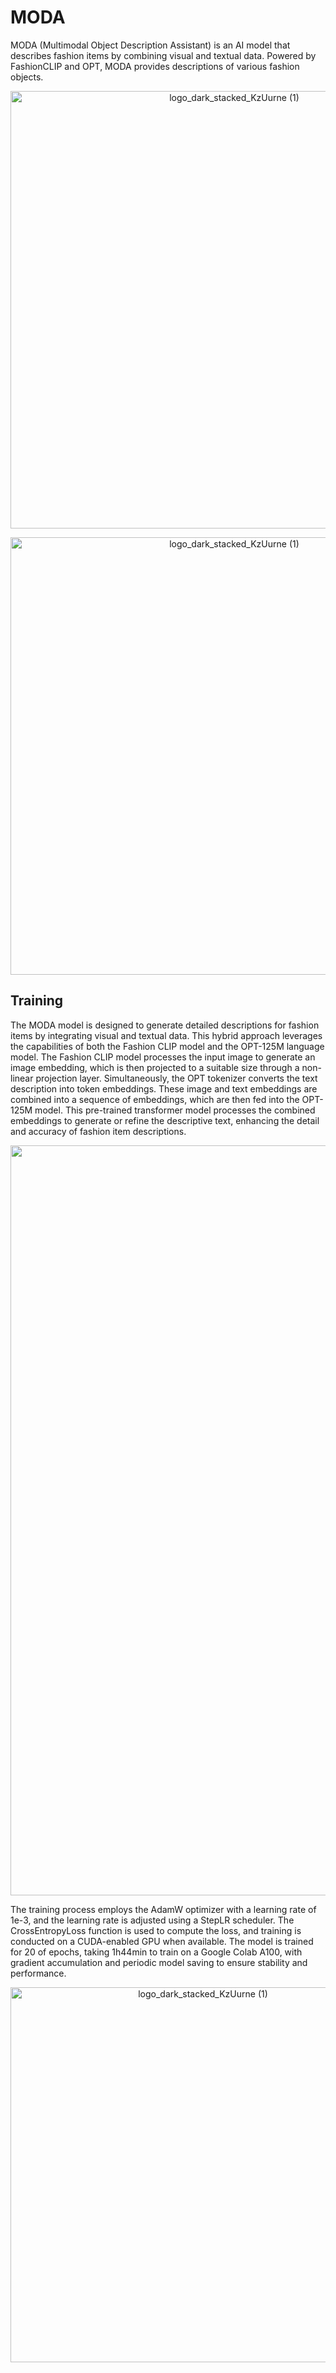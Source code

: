 # MODA
MODA (Multimodal Object Description Assistant) is an AI model that describes fashion items by combining visual and textual data. Powered by FashionCLIP and OPT, MODA provides descriptions of various fashion objects. 

<p align="center">
  <img width="700" alt="logo_dark_stacked_KzUurne (1)" src="https://github.com/user-attachments/assets/c5fff5bf-13a8-4999-8c11-27736503581e">
</p> 

<p align="center">
  <img width="700" alt="logo_dark_stacked_KzUurne (1)" src="https://github.com/user-attachments/assets/4010d574-1a82-4594-82b9-5071e0459daa">
</p> 

## Training

The MODA model is designed to generate detailed descriptions for fashion items by integrating visual and textual data. This hybrid approach leverages the capabilities of both the Fashion CLIP model and the OPT-125M language model. The Fashion CLIP model processes the input image to generate an image embedding, which is then projected to a suitable size through a non-linear projection layer. Simultaneously, the OPT tokenizer converts the text description into token embeddings. These image and text embeddings are combined into a sequence of embeddings, which are then fed into the OPT-125M model. This pre-trained transformer model processes the combined embeddings to generate or refine the descriptive text, enhancing the detail and accuracy of fashion item descriptions.
<p align="center">
  <img width="1200" alt="logo_dark_stacked_KzUurne (1)" src="https://github.com/user-attachments/assets/9f846bb8-13c5-413b-8de6-7e05677879ae">
</p> 

 The training process employs the AdamW optimizer with a learning rate of 1e-3, and the learning rate is adjusted using a StepLR scheduler. The CrossEntropyLoss function is used to compute the loss, and training is conducted on a CUDA-enabled GPU when available. The model is trained for 20 of epochs, taking 1h44min to train on a Google Colab A100, with gradient accumulation and periodic model saving to ensure stability and performance.
 
<p align="center">
  <img width="600" alt="logo_dark_stacked_KzUurne (1)" src="https://github.com/user-attachments/assets/85813aac-d8a0-4c7e-9ef9-fb81f5f62b3d">
</p> 



